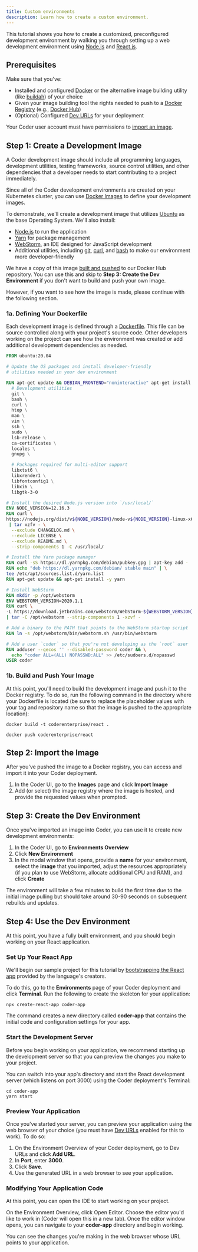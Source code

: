 ```yaml
---
title: Custom environments
description: Learn how to create a custom environment.
---
```


This tutorial shows you how to create a customized, preconfigured development
environment by walking you through setting up a web development environment
using [Node.js](https://nodejs.org/) and [React.js](https://reactjs.org/).

## Prerequisites

Make sure that you've:

- Installed and configured [Docker](https://docs.docker.com/get-docker/) or the
  alternative image building utility (like
  [buildah](https://github.com/containers/buildah/blob/master/README.md)) of
  your choice
- Given your image building tool the rights needed to push to a
  [Docker Registry](https://docs.docker.com/registry/introduction/) (e.g.,
  [Docker Hub](https://hub.docker.com/))
- (Optional) Configured [Dev URLs](../../admin/devurls.md) for your deployment

Your Coder user account must have permissions to
[import an image](../../images/importing.md).

## Step 1: Create a Development Image

A Coder development image should include all programming languages, development
utilities, testing frameworks, source control utilities, and other dependencies
that a developer needs to start contributing to a project immediately.

Since all of the Coder development environments are created on your Kubernetes
cluster, you can use
[Docker Images](https://docs.docker.com/get-started/overview/#docker-objects) to
define your development images.

To demonstrate, we'll create a development image that utilizes
[Ubuntu](https://ubuntu.com/) as the base Operating System. We'll also install:

- [Node.js](https://nodejs.org/) to run the application
- [Yarn](https://yarnpkg.com/) for package management
- [WebStorm](https://www.jetbrains.com/webstorm/), an IDE designed for
  JavaScript development
- Additional utilities, including [git](https://git-scm.com/),
  [curl](https://curl.haxx.se/), and [bash](https://www.gnu.org/software/bash/)
  to make our environment more developer-friendly

We have a copy of this image
[built and pushed](https://hub.docker.com/r/coderenterprise/react) to our Docker
Hub repository. You can use this and skip to **Step 3: Create the Dev
Environment** if you don't want to build and push your own image.

However, if you want to see how the image is made, please continue with the
following section.

### 1a. Defining Your Dockerfile

Each development image is defined through a
[Dockerfile](https://docs.docker.com/engine/reference/builder/). This file can
be source controlled along with your project's source code. Other developers
working on the project can see how the environment was created or add additional
development dependencies as needed.

```dockerfile
FROM ubuntu:20.04

# Update the OS packages and install developer-friendly
# utilities needed in your dev environment

RUN apt-get update && DEBIAN_FRONTEND="noninteractive" apt-get install -y \
  # Development utilities
  git \
  bash \
  curl \
  htop \
  man \
  vim \
  ssh \
  sudo \
  lsb-release \
  ca-certificates \
  locales \
  gnupg \

  # Packages required for multi-editor support
  libxtst6 \
  libxrender1 \
  libfontconfig1 \
  libxi6 \
  libgtk-3-0

# Install the desired Node.js version into `/usr/local/`
ENV NODE_VERSION=12.16.3
RUN curl \
https://nodejs.org/dist/v${NODE_VERSION}/node-v${NODE_VERSION}-linux-x64.tar.gz \
 | tar xzfv - \
  --exclude CHANGELOG.md \
  --exclude LICENSE \
  --exclude README.md \
  --strip-components 1 -C /usr/local/

# Install the Yarn package manager
RUN curl -sS https://dl.yarnpkg.com/debian/pubkey.gpg | apt-key add -
RUN echo "deb https://dl.yarnpkg.com/debian/ stable main" | \
tee /etc/apt/sources.list.d/yarn.list
RUN apt-get update && apt-get install -y yarn

# Install WebStorm
RUN mkdir -p /opt/webstorm
ENV WEBSTORM_VERSION=2020.1.1
RUN curl \
-L https://download.jetbrains.com/webstorm/WebStorm-${WEBSTORM_VERSION}.tar.gz \
| tar -C /opt/webstorm --strip-components 1 -xzvf -

# Add a binary to the PATH that points to the WebStorm startup script
RUN ln -s /opt/webstorm/bin/webstorm.sh /usr/bin/webstorm

# Add a user `coder` so that you're not developing as the `root` user
RUN adduser --gecos '' --disabled-password coder && \
  echo "coder ALL=(ALL) NOPASSWD:ALL" >> /etc/sudoers.d/nopasswd
USER coder
```

### 1b. Build and Push Your Image

At this point, you'll need to build the development image and push it to the
Docker registry. To do so, run the following command in the directory where your
Dockerfile is located (be sure to replace the placeholder values with your tag
and repository name so that the image is pushed to the appropriate location):

```console
docker build -t coderenterprise/react .
```

```console
docker push coderenterprise/react
```

## Step 2: Import the Image

After you've pushed the image to a Docker registry, you can access and import it
into your Coder deployment.

1. In the Coder UI, go to the **Images** page and click **Import Image**
1. Add (or select) the image registry where the image is hosted, and provide the
   requested values when prompted.

## Step 3: Create the Dev Environment

Once you've imported an image into Coder, you can use it to create new
development environments:

1. In the Coder UI, go to **Environments Overview**
1. Click **New Environment**
1. In the modal window that opens, provide a **name** for your environment,
   select the **image** that you imported, adjust the resources appropriately
   (if you plan to use WebStorm, allocate additional CPU and RAM), and click
   **Create**

The environment will take a few minutes to build the first time due to the
initial image pulling but should take around 30-90 seconds on subsequent
rebuilds and updates.

## Step 4: Use the Dev Environment

At this point, you have a fully built environment, and you should begin working
on your React application.

### Set Up Your React App

We'll begin our sample project for this tutorial by
[bootstrapping the React app](https://github.com/facebook/create-react-app)
provided by the language's creators.

To do this, go to the **Environments** page of your Coder deployment and click
**Terminal**. Run the following to create the skeleton for your application:

```console
npx create-react-app coder-app
```

The command creates a new directory called **coder-app** that contains the
initial code and configuration settings for your app.

### Start the Development Server

Before you begin working on your application, we recommend starting up the
development server so that you can preview the changes you make to your project.

You can switch into your app's directory and start the React development server
(which listens on port 3000) using the Coder deployment's Terminal:

```console
cd coder-app
yarn start
```

### Preview Your Application

Once you've started your server, you can preview your application using the web
browser of your choice (you must have [Dev URLs](../../admin/devurls.md) enabled
for this to work). To do so:

1. On the Environment Overview of your Coder deployment, go to Dev URLs and
   click **Add URL**.
1. In **Port**, enter **3000**.
1. Click **Save**.
1. Use the generated URL in a web browser to see your application.

### Modifying Your Application Code

At this point, you can open the IDE to start working on your project.

On the Environment Overview, click Open Editor. Choose the editor you'd like to
work in (Coder will open this in a new tab). Once the editor window opens, you
can navigate to your **coder-app** directory and begin working.

You can see the changes you're making in the web browser whose URL points to
your application.
